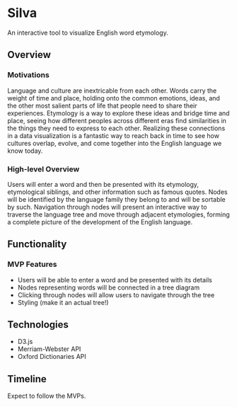 # Silva

An interactive tool to visualize English word etymology.

## Overview

### Motivations

Language and culture are inextricable from each other. Words carry the weight of time and place, holding onto the common emotions, ideas, and the other most salient parts of life that people need to share their experiences. Etymology is a way to explore these ideas and bridge time and place, seeing how different peoples across different eras find similarities in the things they need to express to each other. Realizing these connections in a data visualization is a fantastic way to reach back in time to see how cultures overlap, evolve, and come together into the English language we know today.

### High-level Overview

Users will enter a word and then be presented with its etymology, etymological siblings, and other information such as famous quotes. Nodes will be identified by the language family they belong to and will be sortable by such. Navigation through nodes will present an interactive way to traverse the language tree and move through adjacent etymologies, forming a complete picture of the development of the English language.

## Functionality

### MVP Features
 
* Users will be able to enter a word and be presented with its details
* Nodes representing words will be connected in a tree diagram
* Clicking through nodes will allow users to navigate through the tree
* Styling (make it an actual tree!)

## Technologies

* D3.js
* Merriam-Webster API
* Oxford Dictionaries API

## Timeline

Expect to follow the MVPs.
